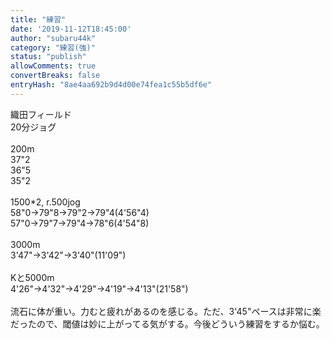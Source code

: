 ```yaml
---
title: "練習"
date: '2019-11-12T18:45:00'
author: "subaru44k"
category: "練習(強)"
status: "publish"
allowComments: true
convertBreaks: false
entryHash: "8ae4aa692b9d4d00e74fea1c55b5df6e"
---
```

織田フィールド<br>
20分ジョグ<br>
<br>
200m<br>
37"2<br>
36"5<br>
35"2<br>
<br>
1500*2, r.500jog<br>
58"0→79"8→79"2→79"4(4'56"4)<br>
57"0→79"7→79"4→78"6(4'54"8)<br>
<br>
3000m<br>
3'47"→3'42"→3'40"(11'09")<br>
<br>
Kと5000m<br>
4'26"→4'32"→4'29"→4'19"→4'13"(21'58")<br>
<br>
流石に体が重い。力むと疲れがあるのを感じる。ただ、3'45"ペースは非常に楽だったので、閾値は妙に上がってる気がする。今後どういう練習をするか悩む。
